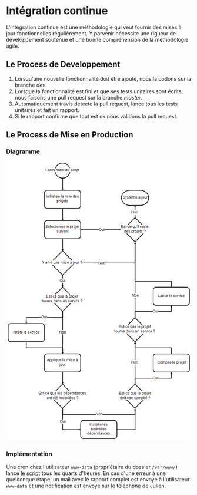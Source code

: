 Intégration continue
====================

L'intégration continue est une méthodologie qui veut fournir des mises à jour fonctionnelles régulièrement. Y parvenir nécessite une rigueur de développement soutenue et une bonne compréhension de la méthodologie agile.

Le Process de Developpement
---------------------------

1) Lorsqu'une nouvelle fonctionnalité doit être ajouté, nous la codons sur la branche *dev*.
2) Lorsque la fonctionnalité est fini et que ses tests unitaires sont écrits, nous faisons une pull request sur la branche *master*.
3) Automatiquement travis détecte la pull request, lance tous les tests unitaires et fait un rapport.
4) Si le rapport confirme que tout est ok nous validons la pull request.

Le Process de Mise en Production
--------------------------------

### Diagramme

![diagramme de la mise à jour](maj.png)

### Implémentation

Une cron chez l'utilisateur `www-data` (propriétaire du dossier `/var/www/`) lance [le script](maj.sh) tous les quarts d'heures. En cas d'une erreur à une quelconque étape, un mail avec le rapport complet est envoyé à l'utilisateur `www-data` et une notification est envoyé sur le téléphone de Julien.
